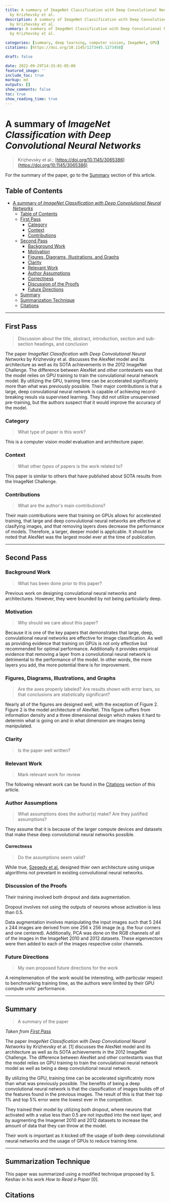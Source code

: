```yaml
---
title: A summary of ImageNet Classification with Deep Convolutional Neural Networks
  by Krizhevsky et al.
description: A summary of ImageNet Classification with Deep Convolutional Neural Networks
  by Krizhevsky et al.
summary: A summary of ImageNet Classification with Deep Convolutional Neural Networks
  by Krizhevsky et al.

categories: [summary, deep learning, computer vision, ImageNet, GPU]
citations: [https://doi.org/10.1145/1273445.1273458]

draft: false

date: 2022-09-29T14:33:01-05:00
featured_image: ''
include_toc: true
markup: md
outputs: []
show_comments: false
toc: true
show_reading_time: true
---
```


# A summary of *ImageNet Classification with Deep Convolutional Neural Networks*

> Krizhevsky et al.;
> [https://doi.org/10.1145/3065386](https://doi.org/10.1145/3065386)

For the summary of the paper, go to the [Summary](#summary) section of this
article.

## Table of Contents

- [A summary of *ImageNet Classification with Deep Convolutional Neural Networks*](#a-summary-of-imagenet-classification-with-deep-convolutional-neural-networks)
  - [Table of Contents](#table-of-contents)
  - [First Pass](#first-pass)
    - [Category](#category)
    - [Context](#context)
    - [Contributions](#contributions)
  - [Second Pass](#second-pass)
    - [Background Work](#background-work)
    - [Motivation](#motivation)
    - [Figures, Diagrams, Illustrations, and Graphs](#figures-diagrams-illustrations-and-graphs)
    - [Clarity](#clarity)
    - [Relevant Work](#relevant-work)
    - [Author Assumptions](#author-assumptions)
    - [Correctness](#correctness)
    - [Discussion of the Proofs](#discussion-of-the-proofs)
    - [Future Directions](#future-directions)
  - [Summary](#summary)
  - [Summarization Technique](#summarization-technique)
  - [Citations](#citations)

______________________________________________________________________

## First Pass

> Discussion about the title, abstract, introduction, section and sub-section
> headings, and conclusion

The paper *ImageNet Classification with Deep Convolutional Neural Networks* by
Krizhevsky et al. discusses the AlexNet model and its architecture as well as
its SOTA achievements in the 2012 ImageNet Challenge. The difference between
AlexNet and other contestants was that the model relies on GPU training to train
the convulational neural network model. By utilizing the GPU, training time can
be accelerated significatnly more than what was previously possible. Their major
contributions is that a large, deep convulational neural network is capable of
achieving record-breaking resuls via supervised learning. They did not utilize
unsupervised pre-training, but the authors suspect that it would improve the
accuracy of the model.

### Category

> What type of paper is this work?

This is a computer vision model evaluation and architecture paper.

### Context

> What other *types* of papers is the work related to?

This paper is similar to others that have published about SOTA results from the
ImageNet Challenge.

### Contributions

> What are the author's main contributions?

Their main contributions were that training on GPUs allows for accelerated
training, that large and deep convulutional neural networks are effective at
clasifying images, and that removing layers does decrease the performance of
models. Therefore, a larger, deeper model is applicable. It should be noted that
AlexNet was the largest model ever at the time of publication.

______________________________________________________________________

## Second Pass

### Background Work

> What has been done prior to this paper?

Previous work on designing convulational neural networks and architectures.
However, they were bounded by not being particularly deep.

### Motivation

> Why should we care about this paper?

Because it is one of the key papers that demonstrates that large, deep,
convulational neural networks are effective for image classification. As well as
providing evidence that training on GPUs is not only effective but recommended
for optimal performance. Additionally it provides empirical evidence that
removing a layer from a convolutional neural network is detrimental to the
performance of the model. In other words, the more layers you add, the more
potential there is for improvement.

### Figures, Diagrams, Illustrations, and Graphs

> Are the axes properly labeled? Are results shown with error bars, so that
> conclusions are statistically significant?

Nearly all of the figures are designed well, with the exception of Figure 2.
Figure 2 is the model architecture of AlexNet. This figure suffers from
information density and a three dimensional design which makes it hard to
determin what is going on and in what dimension are images being manipulated.

### Clarity

> Is the paper well written?

### Relevant Work

> Mark relevant work for review

The following relevant work can be found in the [Citations](#citations) section
of this article.

### Author Assumptions

> What assumptions does the author(s) make? Are they justified assumptions?

They assume that it is because of the larger compute devices and datasets that
make these deep convolutional neural networks possible.

#### Correctness

> Do the assumptions seem valid?

While true, [Szegedy et al.](going-deeper-with-convolutions.md) designed thier
own architecture using unique algorithms not prevelant in existing convolutional
neural networks.

### Discussion of the Proofs

Their training involved both dropout and data augmentation.

Dropout involves not using the outputs of neurons whose activation is less than
0.5.

Data augmentation involves manipulating the input images such that 5 244 x 244
images are derived from one 256 x 256 image (e.g. the four corners and one
centered). Additionally, PCA was done on the RGB channels of all of the images
in the ImageNet 2010 and 2012 datasets. These eigenvectors were then added to
each of the images respective color channels.

### Future Directions

> My own proposed future directions for the work

A reimplemenation of the work would be interesting, with particular respect to
benchmarking training time, as the authors were limited by their GPU compute
units' performance.

______________________________________________________________________

## Summary

> A summary of the paper

*Taken from [First Pass](#first-pass)*

The paper *ImageNet Classification with Deep Convolutional Neural Networks* by
Krizhevsky et al. \[1\] discusses the AlexNet model and its architecture as well
as its SOTA achievements in the 2012 ImageNet Challenge. The difference between
AlexNet and other contestants was that the model relies on GPU training to train
the convulational neural network model as well as being a deep convolutional
neural network.

By utilizing the GPU, training time can be accelerated significatnly more than
what was previously possible. The benefits of being a deep convolutional neural
network is that the classification of images builds off of the features found in
the previous images. The result of this is that their top 1% and top 5% error
were the lowest ever in the competition.

They trained their model by utilizing both dropout, where neurons that activated
with a value less than 0.5 are not inputted into the next layer, and by
augmenting the Imagenet 2010 and 2012 datasets to increase the amount of data
that they can throw at the model.

Their work is important as it kicked off the usage of both deep convolutional
neural networks and the usage of GPUs to reduce training time.

______________________________________________________________________

## Summarization Technique

This paper was summarized using a modified technique proposed by S. Keshav in
his work *How to Read a Paper* \[0\].

## Citations
